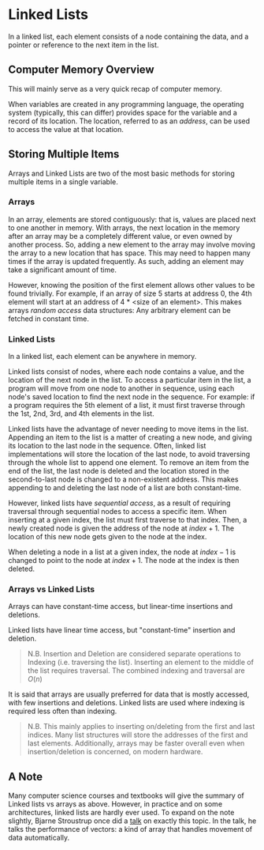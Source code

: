 # Linked Lists

In a linked list, each element consists of a node containing the data, and a pointer or reference to the next item in the list.

## Computer Memory Overview

This will mainly serve as a very quick recap of computer memory.

When variables are created in any programming language, the operating system (typically, this can differ) provides space for the variable and a record of its location.
The location, referred to as an *address*, can be used to access the value at that location.

## Storing Multiple Items

Arrays and Linked Lists are two of the most basic methods for storing multiple items in a single variable.

### Arrays

In an array, elements are stored contiguously: that is, values are placed next to one another in memory.
With arrays, the next location in the memory after an array may be a completely different value, or even owned by another process.
So, adding a new element to the array may involve moving the array to a new location that has space.
This may need to happen many times if the array is updated frequently.
As such, adding an element may take a significant amount of time.

However, knowing the position of the first element allows other values to be found trivially.
For example, if an array of size 5 starts at address 0, the 4th element will start at an address of 4 * \<size of an element\>.
This makes arrays *random access* data structures: Any arbitrary element can be fetched in constant time.

### Linked Lists

In a linked list, each element can be anywhere in memory.

Linked lists consist of nodes, where each node contains a value, and the location of the next node in the list.
To access a particular item in the list, a program will move from one node to another in sequence, using each node's saved location to find the next node in the sequence.
For example: if a program requires the 5th element of a list, it must first traverse through the 1st, 2nd, 3rd, and 4th elements in the list.

Linked lists have the advantage of never needing to move items in the list.
Appending an item to the list is a matter of creating a new node, and giving its location to the last node in the sequence.
Often, linked list implementations will store the location of the last node, to avoid traversing through the whole list to append one element.
To remove an item from the end of the list, the last node is deleted and the location stored in the second-to-last node is changed to a non-existent address.
This makes appending to and deleting the last node of a list are both constant-time.

However, linked lists have *sequential access*, as a result of requiring traversal through sequential nodes to access a specific item.
When inserting at a given index, the list must first traverse to that index.
Then, a newly created node is given the address of the node at $index + 1$.
The location of this new node gets given to the node at the index.

When deleting a node in a list at a given index, the node at $index - 1$ is changed to point to the node at $index + 1$.
The node at the index is then deleted.

### Arrays vs Linked Lists

Arrays can have constant-time access, but linear-time insertions and deletions.

Linked lists have linear time access, but "constant-time" insertion and deletion.

> N.B. Insertion and Deletion are considered separate operations to Indexing (i.e. traversing the list).
> Inserting an element to the middle of the list requires traversal.
> The combined indexing and traversal are $O(n)$

It is said that arrays are usually preferred for data that is mostly accessed, with few insertions and deletions.
Linked lists are used where indexing is required less often than indexing.

> N.B. This mainly applies to inserting on/deleting from the first and last indices.
> Many list structures will store the addresses of the first and last elements.
> Additionally, arrays may be faster overall even when insertion/deletion is concerned, on modern hardware.


## A Note

Many computer science courses and textbooks will give the summary of Linked lists vs arrays as above.
However, in practice and on some architectures, linked lists are hardly ever used.
To expand on the note slightly, Bjarne Stroustrup once did a [talk](https://www.youtube.com/watch?v=YQs6IC-vgmo) on exactly this topic.
In the talk, he talks the performance of vectors: a kind of array that handles movement of data automatically.